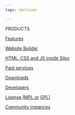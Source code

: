 ```yaml
---
tags: sections

---
```

PRODUCTS

[Features](/features/ "Features")

[Website Builder](/create/ "Silex Website Builder")

[HTML, CSS and JS inside Silex](https://github.com/silexlabs/Silex/wiki/Silex-and-Javascript "Silex and javascript")

[Paid services](/pro/ "Silex founder Alex Hoyau")

[Downloads](https://github.com/silexlabs/silex-desktop/releases "Download Silex Desktop")

[Developers](https://github.com/silexlabs/Silex/wiki/Silex-Developer-Guide "Silex for developers")

[Lisense (MPL or](https://github.com/silexlabs/Silex/blob/develop/LICENSE_MPL "Silex has dual license") [GPL](https://github.com/silexlabs/Silex/blob/develop/LICENSE "GPL Silex License")[)](https://github.com/silexlabs/Silex/blob/develop/LICENSE_MPL "Silex has dual license")

[Community instances](/instances/ "Self hosted public Silex instances")